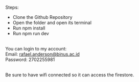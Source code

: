 Steps:
<ul>
 <li>Clone the Github Repository</li>
 <li>Open the folder and open its terminal</li>
<li>Run npm install</li>
 <li>Run npm run dev</li>
</ul>

<br>You can login to my account: 
<br>Email: rafael.anderson@binus.ac.id
<br>Password: 2702255981

<br>Be sure to have wifi connected so it can access the firestore.
